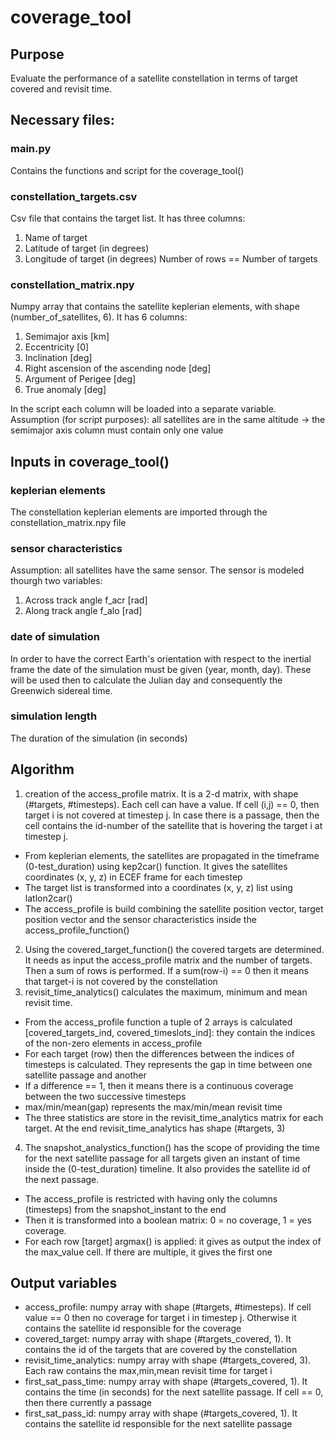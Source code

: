 # coverage_tool

## Purpose
Evaluate the performance of a satellite constellation in terms of target covered and revisit time.

## Necessary files: 

### main.py
Contains the functions and script for the coverage_tool()

### constellation_targets.csv
Csv file that contains the target list. It has three columns: 
1) Name of target
2) Latitude of target (in degrees)
3) Longitude of target (in degrees)
Number of rows == Number of targets

### constellation_matrix.npy
Numpy array that contains the satellite keplerian elements, with shape (number_of_satellites, 6). It has 6 columns:
1. Semimajor axis [km]
2. Eccentricity [0]
3. Inclination [deg]
4. Right ascension of the ascending node [deg]
5. Argument of Perigee [deg]
6. True anomaly [deg]

In the script each column will be loaded into a separate variable. 
Assumption (for script purposes): all satellites are in the same altitude -> the semimajor axis column must contain only one value

## Inputs in coverage_tool()
### keplerian elements
The constellation keplerian elements are imported through the constellation_matrix.npy file

### sensor characteristics
Assumption: all satellites have the same sensor.
The sensor is modeled thourgh two variables:
1. Across track angle f_acr [rad]
2. Along track angle f_alo [rad]

### date of simulation
In order to have the correct Earth's orientation with respect to the inertial frame the date of the simulation must be given (year, month, day). 
These will be used then to calculate the Julian day and consequently the Greenwich sidereal time.

### simulation length
The duration of the simulation (in seconds)

## Algorithm
1. creation of the access_profile matrix. It is a 2-d matrix, with shape (#targets, #timesteps). Each cell can have a value. If cell (i,j) == 0, then target i is not covered at timestep j. In case there is a passage, then the cell contains the id-number of the satellite that is hovering the target i at timestep j.
  - From keplerian elements, the satellites are propagated in the timeframe (0-test_duration) using kep2car() function. It gives the satellites coordinates (x, y, z) in ECEF frame for each timestep
  - The target list is transformed into a coordinates (x, y, z) list using latlon2car()
  - The access_profile is build combining the satellite position vector, target position vector and the sensor characteristics inside the access_profile_function()
2. Using the covered_target_function() the covered targets are determined. It needs as input the access_profile matrix and the number of targets. 
   Then a sum of rows is performed. If a sum(row-i) == 0 then it means that target-i is not covered by the constellation
3. revisit_time_analytics() calculates the maximum, minimum and mean revisit time. 
  - From the access_profile function a tuple of 2 arrays is calculated [covered_targets_ind, covered_timeslots_ind]: they contain the indices of the non-zero elements in access_profile
  - For each target (row) then the differences between the indices of timesteps is calculated. They represents the gap in time between one satellite passage and another
  - If a difference == 1, then it means there is a continuous coverage between the two successive timesteps
  - max/min/mean(gap) represents the max/min/mean revisit time
  - The three statistics are store in the revisit_time_analytics matrix for each target. At the end revisit_time_analytics has shape (#targets, 3)
4. The snapshot_analystics_function() has the scope of providing the time for the next satellite passage for all targets given an instant of time inside the (0-test_duration) timeline. It also provides the satellite id of the next passage.
 - The access_profile is restricted with having only the columns (timesteps) from the snapshot_instant to the end
 - Then it is transformed into a boolean matrix: 0 = no coverage, 1 = yes coverage. 
 - For each row [target] argmax() is applied: it gives as output the index of the max_value cell. If there are multiple, it gives the first one

## Output variables
- access_profile: numpy array with shape (#targets, #timesteps). If cell value == 0 then no coverage for target i in timestep j. Otherwise it contains the satellite id responsible for the coverage
- covered_target: numpy array with shape (#targets_covered, 1). It contains the id of the targets that are covered by the constellation
- revisit_time_analytics: numpy array with shape (#targets_covered, 3). Each raw contains the max,min,mean revisit time for target i
- first_sat_pass_time: numpy array with shape (#targets_covered, 1). It contains the time (in seconds) for the next satellite passage. If cell == 0, then there currently a passage
- first_sat_pass_id: numpy array with shape (#targets_covered, 1). It contains the satellite id responsible for the next satellite passage
